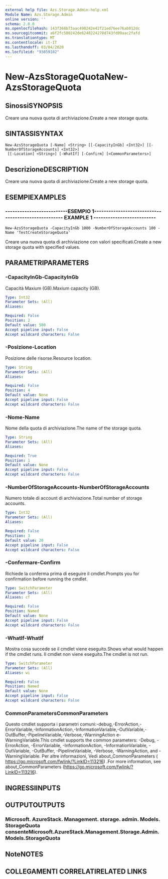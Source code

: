 ```yaml
---
external help file: Azs.Storage.Admin-help.xml
Module Name: Azs.Storage.Admin
online version: ''
schema: 2.0.0
ms.openlocfilehash: 143f368b73aac490242e42f21ed76ee76ab012dc
ms.sourcegitcommit: a6f2fc500242de6248224278d743fd09aac2fafd
ms.translationtype: MT
ms.contentlocale: it-IT
ms.lasthandoff: 03/04/2020
ms.locfileid: "93859102"
---
```

# <span data-ttu-id="bb733-101">New-AzsStorageQuota</span><span class="sxs-lookup"><span data-stu-id="bb733-101">New-AzsStorageQuota</span></span>

## <span data-ttu-id="bb733-102">Sinossi</span><span class="sxs-lookup"><span data-stu-id="bb733-102">SYNOPSIS</span></span>
<span data-ttu-id="bb733-103">Creare una nuova quota di archiviazione.</span><span class="sxs-lookup"><span data-stu-id="bb733-103">Create a new storage quota.</span></span>

## <span data-ttu-id="bb733-104">SINTASSI</span><span class="sxs-lookup"><span data-stu-id="bb733-104">SYNTAX</span></span>

```
New-AzsStorageQuota [-Name] <String> [[-CapacityInGb] <Int32>] [[-NumberOfStorageAccounts] <Int32>]
 [[-Location] <String>] [-WhatIf] [-Confirm] [<CommonParameters>]
```

## <span data-ttu-id="bb733-105">Descrizione</span><span class="sxs-lookup"><span data-stu-id="bb733-105">DESCRIPTION</span></span>
<span data-ttu-id="bb733-106">Creare una nuova quota di archiviazione.</span><span class="sxs-lookup"><span data-stu-id="bb733-106">Create a new storage quota.</span></span>

## <span data-ttu-id="bb733-107">ESEMPI</span><span class="sxs-lookup"><span data-stu-id="bb733-107">EXAMPLES</span></span>

### <span data-ttu-id="bb733-108">--------------------------ESEMPIO 1--------------------------</span><span class="sxs-lookup"><span data-stu-id="bb733-108">-------------------------- EXAMPLE 1 --------------------------</span></span>
```
New-AzsStorageQuota -CapacityInGb 1000 -NumberOfStorageAccounts 100 -Name 'TestCreateStorageQuota'
```

<span data-ttu-id="bb733-109">Creare una nuova quota di archiviazione con valori specificati.</span><span class="sxs-lookup"><span data-stu-id="bb733-109">Create a new storage quota with specified values.</span></span>

## <span data-ttu-id="bb733-110">PARAMETRI</span><span class="sxs-lookup"><span data-stu-id="bb733-110">PARAMETERS</span></span>

### <span data-ttu-id="bb733-111">-CapacityInGb</span><span class="sxs-lookup"><span data-stu-id="bb733-111">-CapacityInGb</span></span>
<span data-ttu-id="bb733-112">Capacità Maxium (GB).</span><span class="sxs-lookup"><span data-stu-id="bb733-112">Maxium capacity (GB).</span></span>

```yaml
Type: Int32
Parameter Sets: (All)
Aliases: 

Required: False
Position: 2
Default value: 500
Accept pipeline input: False
Accept wildcard characters: False
```

### <span data-ttu-id="bb733-113">-Posizione</span><span class="sxs-lookup"><span data-stu-id="bb733-113">-Location</span></span>
<span data-ttu-id="bb733-114">Posizione delle risorse.</span><span class="sxs-lookup"><span data-stu-id="bb733-114">Resource location.</span></span>

```yaml
Type: String
Parameter Sets: (All)
Aliases: 

Required: False
Position: 4
Default value: None
Accept pipeline input: False
Accept wildcard characters: False
```

### <span data-ttu-id="bb733-115">-Nome</span><span class="sxs-lookup"><span data-stu-id="bb733-115">-Name</span></span>
<span data-ttu-id="bb733-116">Nome della quota di archiviazione.</span><span class="sxs-lookup"><span data-stu-id="bb733-116">The name of the storage quota.</span></span>

```yaml
Type: String
Parameter Sets: (All)
Aliases: 

Required: True
Position: 1
Default value: None
Accept pipeline input: False
Accept wildcard characters: False
```

### <span data-ttu-id="bb733-117">-NumberOfStorageAccounts</span><span class="sxs-lookup"><span data-stu-id="bb733-117">-NumberOfStorageAccounts</span></span>
<span data-ttu-id="bb733-118">Numero totale di account di archiviazione.</span><span class="sxs-lookup"><span data-stu-id="bb733-118">Total number of storage accounts.</span></span>

```yaml
Type: Int32
Parameter Sets: (All)
Aliases: 

Required: False
Position: 3
Default value: 20
Accept pipeline input: False
Accept wildcard characters: False
```

### <span data-ttu-id="bb733-119">-Confermare</span><span class="sxs-lookup"><span data-stu-id="bb733-119">-Confirm</span></span>
<span data-ttu-id="bb733-120">Richiede la conferma prima di eseguire il cmdlet.</span><span class="sxs-lookup"><span data-stu-id="bb733-120">Prompts you for confirmation before running the cmdlet.</span></span>

```yaml
Type: SwitchParameter
Parameter Sets: (All)
Aliases: cf

Required: False
Position: Named
Default value: None
Accept pipeline input: False
Accept wildcard characters: False
```

### <span data-ttu-id="bb733-121">-WhatIf</span><span class="sxs-lookup"><span data-stu-id="bb733-121">-WhatIf</span></span>
<span data-ttu-id="bb733-122">Mostra cosa succede se il cmdlet viene eseguito.</span><span class="sxs-lookup"><span data-stu-id="bb733-122">Shows what would happen if the cmdlet runs.</span></span>
<span data-ttu-id="bb733-123">Il cmdlet non viene eseguito.</span><span class="sxs-lookup"><span data-stu-id="bb733-123">The cmdlet is not run.</span></span>

```yaml
Type: SwitchParameter
Parameter Sets: (All)
Aliases: wi

Required: False
Position: Named
Default value: None
Accept pipeline input: False
Accept wildcard characters: False
```

### <span data-ttu-id="bb733-124">CommonParameters</span><span class="sxs-lookup"><span data-stu-id="bb733-124">CommonParameters</span></span>
<span data-ttu-id="bb733-125">Questo cmdlet supporta i parametri comuni:-debug,-ErrorAction,-ErrorVariable,-InformationAction,-InformationVariable,-OutVariable,-OutBuffer,-PipelineVariable,-Verbose,-WarningAction e-WarningVariable.</span><span class="sxs-lookup"><span data-stu-id="bb733-125">This cmdlet supports the common parameters: -Debug, -ErrorAction, -ErrorVariable, -InformationAction, -InformationVariable, -OutVariable, -OutBuffer, -PipelineVariable, -Verbose, -WarningAction, and -WarningVariable.</span></span> <span data-ttu-id="bb733-126">Per altre informazioni, Vedi about_CommonParameters ( https://go.microsoft.com/fwlink/?LinkID=113216) .</span><span class="sxs-lookup"><span data-stu-id="bb733-126">For more information, see about_CommonParameters (https://go.microsoft.com/fwlink/?LinkID=113216).</span></span>

## <span data-ttu-id="bb733-127">INGRESSI</span><span class="sxs-lookup"><span data-stu-id="bb733-127">INPUTS</span></span>

## <span data-ttu-id="bb733-128">OUTPUT</span><span class="sxs-lookup"><span data-stu-id="bb733-128">OUTPUTS</span></span>

### <span data-ttu-id="bb733-129">Microsoft. AzureStack. Management. storage. admin. Models. StorageQuota consente</span><span class="sxs-lookup"><span data-stu-id="bb733-129">Microsoft.AzureStack.Management.Storage.Admin.Models.StorageQuota</span></span>

## <span data-ttu-id="bb733-130">Note</span><span class="sxs-lookup"><span data-stu-id="bb733-130">NOTES</span></span>

## <span data-ttu-id="bb733-131">COLLEGAMENTI CORRELATI</span><span class="sxs-lookup"><span data-stu-id="bb733-131">RELATED LINKS</span></span>

